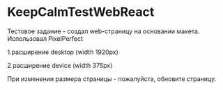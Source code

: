 # KeepCalmTestWebReact

Тестовое задание - создал web-страницу на основании макета.
Использовал PixelPerfect

1.расширение desktop (width 1920px)


2 расширение device (width 375px)



При изменении размера страницы - пожалуйста, обновите страницу.
